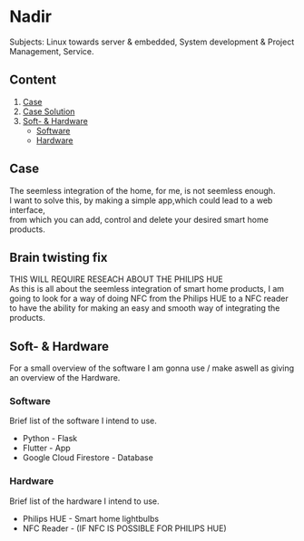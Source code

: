 # **Nadir**
Subjects: Linux towards server & embedded, System development & Project Management, Service.

## **Content**
1. [Case](#Case)
2. [Case Solution](#Brain-twisting-fix)
3. [Soft- & Hardware](#Soft--&-Hardware)
    * [Software](#Software)
    * [Hardware](#Hardware)

## **Case**
The seemless integration of the home, for me, is not seemless enough.  
I want to solve this, by making a simple app,which could lead to a web interface,  
from which you can add, control and delete your desired smart home products.

## **Brain twisting fix**
THIS WILL REQUIRE RESEACH ABOUT THE PHILIPS HUE  
As this is all about the seemless integration of smart home products, I am going to look for a way of doing NFC from the Philips HUE to a NFC reader to have the ability for making an easy and smooth way of integrating the products.

## **Soft- & Hardware**
For a small overview of the software I am gonna use / make aswell as giving an overview of the Hardware.

### **Software**
Brief list of the software I intend to use.
* Python - Flask
* Flutter - App
* Google Cloud Firestore - Database

### **Hardware**
Brief list of the hardware I intend to use.
* Philips HUE - Smart home lightbulbs
* NFC Reader - (IF NFC IS POSSIBLE FOR PHILIPS HUE)



